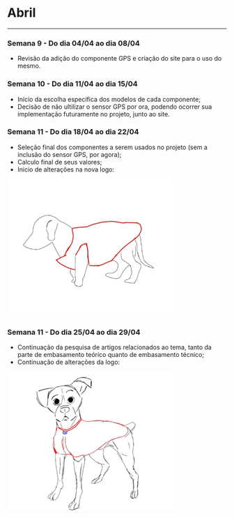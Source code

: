 # Abril

---


### Semana 9 - Do dia 04/04 ao dia 08/04
- Revisão da adição do componente GPS e criação do site para o uso do mesmo.

### Semana 10 - Do dia 11/04 ao dia 15/04
- Início da escolha específica dos modelos de cada componente;
- Decisão de não ultilizar o sensor GPS por ora, podendo ocorrer sua implementação futuramente no projeto, junto ao site.  
### Semana 11 - Do dia 18/04 ao dia 22/04
- Seleção final dos componentes a serem usados no projeto (sem a inclusão do sensor GPS, por agora);
- Calculo final de seus valores;
- Inicio de alterações na nova logo:

 <img src="./imagens/logo_abril02.jpg" alt="logo_abril02" width="380" height="315">

### Semana 11 - Do dia 25/04 ao dia 29/04
- Continuação da pesquisa de artigos relacionados ao tema, tanto da parte de embasamento teórico quanto de embasamento técnico;
- Continuação de alterações da logo:

<img src="./imagens/logo_maio03.jpeg" alt="logo_maio03" width="380" height="320">

